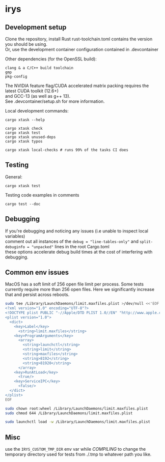 # irys

## Development setup
Clone the repository, install Rust
rust-toolchain.toml contains the version you should be using.\
Or, use the development container configuration contained in .devcontainer

Other dependencies (for the OpenSSL build):

```
clang & a C/C++ build toolchain
gmp
pkg-config
```
The NVIDIA feature flag/CUDA accelerated matrix packing requires the latest CUDA toolkit (12.6+)\
and GCC-13 (as well as g++ 13).\
See .devcontainer/setup.sh for more information.

Local development commands:

```cli
cargo xtask --help

cargo xtask check
cargo xtask test
cargo xtask unused-deps
cargo xtask typos

cargo xtask local-checks # runs 99% of the tasks CI does
```

## Testing

General:
```cli
cargo xtask test
```

Testing code examples in comments

```cli
cargo test --doc
```

## Debugging
If you're debugging and noticing any issues (i.e unable to inspect local variables)\
comment out all instances of the  `debug = "line-tables-only"` and `split-debuginfo = "unpacked"` lines in the root Cargo.toml\
these options accelerate debug build times at the cost of interfering with debugging.


## Common env issues
MacOS has a soft limit of 256 open file limit per process.
Some tests currently require more than 256 open files.
Here we significantly increase that and persist across reboots.

```sh
sudo tee /Library/LaunchDaemons/limit.maxfiles.plist >/dev/null <<'EOF'
<?xml version="1.0" encoding="UTF-8"?>
<!DOCTYPE plist PUBLIC "-//Apple/DTD PLIST 1.0//EN" "http://www.apple.com/DTDs/PropertyList-1.0.dtd">
<plist version="1.0">
  <dict>
    <key>Label</key>
      <string>limit.maxfiles</string>
    <key>ProgramArguments</key>
      <array>
        <string>launchctl</string>
        <string>limit</string>
        <string>maxfiles</string>
        <string>8192</string>
        <string>81920</string>
      </array>
    <key>RunAtLoad</key>
      <true/>
    <key>ServiceIPC</key>
      <false/>
  </dict>
</plist>
EOF

sudo chown root:wheel /Library/LaunchDaemons/limit.maxfiles.plist
sudo chmod 644 /Library/LaunchDaemons/limit.maxfiles.plist

sudo launchctl load -w /Library/LaunchDaemons/limit.maxfiles.plist
```
## Misc
use the `IRYS_CUSTOM_TMP_DIR` env var while *COMPILING* to change the temporary directory used for tests from ./.tmp to whatever path you like.